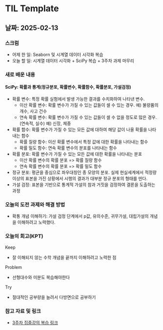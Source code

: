 # TIL Template

## 날짜: 2025-02-13

### 스크럼
- 어제 한 일: Seaborn 및 시계열 데이터 시각화 복습
- 오늘 할 일: 시계열 데이터 시각화 + SciPy 복습 + 3주차 과제 마무리

### 새로 배운 내용
#### SciPy: 확률과 통계(정규분포, 확률변수, 확률함수, 확률분포, 가설검정)
- 확률 변수: 특정 확률 실험에서 발생 가능한 결과를 수치화하여 나타낸 변수.
    - 이산 확률 변수: 확률 변수가 가질 수 있는 값들이 셀 수 있는 경우. 예) 불량품의 개수, 사고 건수
    - 연속 확률 변수: 확률 변수가 가질 수 있는 값들이 셀 수 없을 정도로 많은 경우.(연속적, 실수) 예) 신장, 체중
- 확률 함수: 확률 변수가 가질 수 있는 모든 값에 대하여 해당 값이 나올 확률을 나타내는 함수
    - 확률 질량 함수: 이산 확률 변수에서 특정 값에 대한 확률을 나타내는 함수
    - 확률 밀도 함수: 연속 확률 변수의 분포를 나타내는 함수
- 확률 분포: 확률 변수가 가질 수 있는 모든 값에 대한 확률을 나타내는 분포
    - 이산 확률 변수의 확률 분포 => 확률 질량 함수
    - 연속 확률 변수의 확률 분포 => 확률 밀도 함수
- 정규 분포: 평균을 중심으로 좌우대칭인 종 모양의 분포. 실제 현실세계에서 적정량 이상의 표본을 가진 상황에서 시행의 결과가 대부분 정규 분포의 형태를 띤다.
- 가설 검정: 표본을 기반으로 통계적 가설의 참과 거짓을 검정하여 결론을 도출하는 과정

### 오늘의 도전 과제와 해결 방법
- 확통 개념 이해하기: 가설 검정 단계에서 p값, 유의수준, 귀무가설, 대립가설의 개념을 이해하려고 노력했다.

### 오늘의 회고(KPT)
Keep
- 잘 이해되지 않는 수학 개념을 끝까지 이해하려고 노력한 점

Problem
- 선형대수와 미분도 복습해야한다

Try
- 절대적인 공부량을 늘려서 다방면으로 공부하기

### 참고 자료 및 링크
- [3주차 집중강의 복습 링크](https://colab.research.google.com/drive/1t4PSnIsnFCFKBd3h-y4kjNKF1ThDfsiu?usp=sharing)
